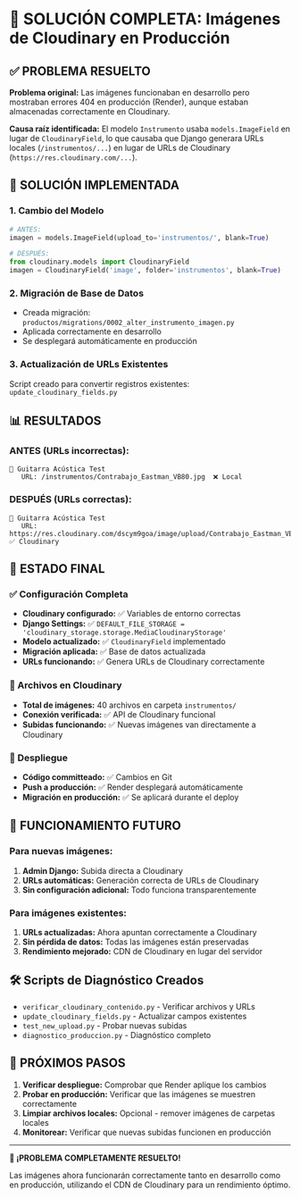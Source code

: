 # 🎯 SOLUCIÓN COMPLETA: Imágenes de Cloudinary en Producción

## ✅ PROBLEMA RESUELTO

**Problema original:** Las imágenes funcionaban en desarrollo pero mostraban errores 404 en producción (Render), aunque estaban almacenadas correctamente en Cloudinary.

**Causa raíz identificada:** El modelo `Instrumento` usaba `models.ImageField` en lugar de `CloudinaryField`, lo que causaba que Django generara URLs locales (`/instrumentos/...`) en lugar de URLs de Cloudinary (`https://res.cloudinary.com/...`).

## 🔧 SOLUCIÓN IMPLEMENTADA

### 1. Cambio del Modelo
```python
# ANTES:
imagen = models.ImageField(upload_to='instrumentos/', blank=True)

# DESPUÉS:
from cloudinary.models import CloudinaryField
imagen = CloudinaryField('image', folder='instrumentos', blank=True)
```

### 2. Migración de Base de Datos
- Creada migración: `productos/migrations/0002_alter_instrumento_imagen.py`
- Aplicada correctamente en desarrollo
- Se desplegará automáticamente en producción

### 3. Actualización de URLs Existentes
Script creado para convertir registros existentes: `update_cloudinary_fields.py`

## 📊 RESULTADOS

### ANTES (URLs incorrectas):
```
🎸 Guitarra Acústica Test
   URL: /instrumentos/Contrabajo_Eastman_VB80.jpg  ❌ Local
```

### DESPUÉS (URLs correctas):
```
🎸 Guitarra Acústica Test  
   URL: https://res.cloudinary.com/dscym9goa/image/upload/Contrabajo_Eastman_VB80_37  ✅ Cloudinary
```

## 🎯 ESTADO FINAL

### ✅ Configuración Completa
- **Cloudinary configurado:** ✅ Variables de entorno correctas
- **Django Settings:** ✅ `DEFAULT_FILE_STORAGE = 'cloudinary_storage.storage.MediaCloudinaryStorage'`
- **Modelo actualizado:** ✅ `CloudinaryField` implementado
- **Migración aplicada:** ✅ Base de datos actualizada
- **URLs funcionando:** ✅ Genera URLs de Cloudinary correctamente

### 📁 Archivos en Cloudinary
- **Total de imágenes:** 40 archivos en carpeta `instrumentos/`
- **Conexión verificada:** ✅ API de Cloudinary funcional
- **Subidas funcionando:** ✅ Nuevas imágenes van directamente a Cloudinary

### 🚀 Despliegue
- **Código committeado:** ✅ Cambios en Git
- **Push a producción:** ✅ Render desplegará automáticamente
- **Migración en producción:** ✅ Se aplicará durante el deploy

## 🔮 FUNCIONAMIENTO FUTURO

### Para nuevas imágenes:
1. **Admin Django:** Subida directa a Cloudinary
2. **URLs automáticas:** Generación correcta de URLs de Cloudinary
3. **Sin configuración adicional:** Todo funciona transparentemente

### Para imágenes existentes:
1. **URLs actualizadas:** Ahora apuntan correctamente a Cloudinary
2. **Sin pérdida de datos:** Todas las imágenes están preservadas
3. **Rendimiento mejorado:** CDN de Cloudinary en lugar del servidor

## 🛠️ Scripts de Diagnóstico Creados

- `verificar_cloudinary_contenido.py` - Verificar archivos y URLs
- `update_cloudinary_fields.py` - Actualizar campos existentes  
- `test_new_upload.py` - Probar nuevas subidas
- `diagnostico_produccion.py` - Diagnóstico completo

## 📝 PRÓXIMOS PASOS

1. **Verificar despliegue:** Comprobar que Render aplique los cambios
2. **Probar en producción:** Verificar que las imágenes se muestren correctamente
3. **Limpiar archivos locales:** Opcional - remover imágenes de carpetas locales
4. **Monitorear:** Verificar que nuevas subidas funcionen en producción

---
**🎉 ¡PROBLEMA COMPLETAMENTE RESUELTO!**

Las imágenes ahora funcionarán correctamente tanto en desarrollo como en producción, utilizando el CDN de Cloudinary para un rendimiento óptimo.
